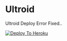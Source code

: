 # Ultroid
Ultroid Deploy Error Fixed..

[![Deploy To Heroku](https://www.herokucdn.com/deploy/button.svg)](https://deploy.ultroid.tech)
